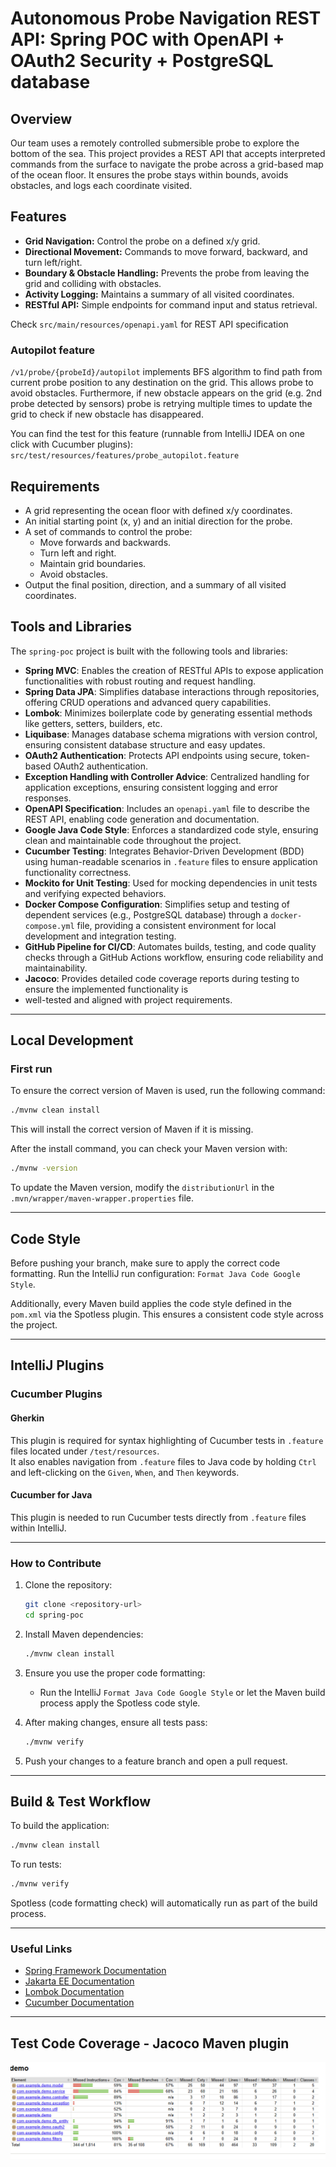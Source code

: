# Autonomous Probe Navigation REST API: Spring POC with OpenAPI + OAuth2 Security + PostgreSQL database

## Overview

Our team uses a remotely controlled submersible probe to explore the bottom of the sea. This project provides a REST API that accepts interpreted commands from the surface to navigate the probe across a grid-based map of the ocean floor. It ensures the probe stays within bounds, avoids obstacles, and logs each coordinate visited.

## Features

- **Grid Navigation:** Control the probe on a defined x/y grid.
- **Directional Movement:** Commands to move forward, backward, and turn left/right.
- **Boundary & Obstacle Handling:** Prevents the probe from leaving the grid and colliding with obstacles.
- **Activity Logging:** Maintains a summary of all visited coordinates.
- **RESTful API:** Simple endpoints for command input and status retrieval.

Check `src/main/resources/openapi.yaml` for REST API specification

### Autopilot feature 
`/v1/probe/{probeId}/autopilot` implements BFS algorithm to find path from current probe position to any destination on the grid.
This allows probe to avoid obstacles.
Furthermore, if new obstacle appears on the grid (e.g. 2nd probe detected by sensors) probe is 
retrying multiple times to update the grid to check if new obstacle has disappeared.

You can find the test for this feature (runnable from IntelliJ IDEA on one click with Cucumber plugins):
`src/test/resources/features/probe_autopilot.feature`

## Requirements

- A grid representing the ocean floor with defined x/y coordinates.
- An initial starting point (x, y) and an initial direction for the probe.
- A set of commands to control the probe:
    - Move forwards and backwards.
    - Turn left and right.
    - Maintain grid boundaries.
    - Avoid obstacles.
- Output the final position, direction, and a summary of all visited coordinates.


## Tools and Libraries

The `spring-poc` project is built with the following tools and libraries:

- **Spring MVC**: Enables the creation of RESTful APIs to expose application functionalities with robust routing and
  request handling.
- **Spring Data JPA**: Simplifies database interactions through repositories, offering CRUD operations and advanced
  query capabilities.
- **Lombok**: Minimizes boilerplate code by generating essential methods like getters, setters, builders, etc.
- **Liquibase**: Manages database schema migrations with version control, ensuring consistent database structure and
  easy updates.
- **OAuth2 Authentication**: Protects API endpoints using secure, token-based OAuth2 authentication.
- **Exception Handling with Controller Advice**: Centralized handling for application exceptions, ensuring consistent
  logging and error responses.
- **OpenAPI Specification**: Includes an `openapi.yaml` file to describe the REST API, enabling code generation and
  documentation.
- **Google Java Code Style**: Enforces a standardized code style, ensuring clean and maintainable code throughout the
  project.
- **Cucumber Testing**: Integrates Behavior-Driven Development (BDD) using human-readable scenarios in `.feature` files
  to ensure application functionality correctness.
- **Mockito for Unit Testing**: Used for mocking dependencies in unit tests and verifying expected behaviors.
- **Docker Compose Configuration**: Simplifies setup and testing of dependent services (e.g., PostgreSQL database) through a
  `docker-compose.yml` file, providing a consistent environment for local development and integration testing.
- **GitHub Pipeline for CI/CD**: Automates builds, testing, and code quality checks through a GitHub Actions workflow,
  ensuring code reliability and maintainability.
- **Jacoco**: Provides detailed code coverage reports during testing to ensure the implemented functionality is 
- well-tested and aligned with project requirements.

---

## Local Development

### First run

To ensure the correct version of Maven is used, run the following command:

```bash
./mvnw clean install
```

This will install the correct version of Maven if it is missing.

After the install command, you can check your Maven version with:

```bash
./mvnw -version
```

To update the Maven version, modify the `distributionUrl` in the `.mvn/wrapper/maven-wrapper.properties` file.

---

## Code Style

Before pushing your branch, make sure to apply the correct code formatting. Run the IntelliJ run configuration:
`Format Java Code Google Style`.

Additionally, every Maven build applies the code style defined in the `pom.xml` via the Spotless plugin. This ensures a
consistent code style across the project.

---

## IntelliJ Plugins

### Cucumber Plugins

#### Gherkin

This plugin is required for syntax highlighting of Cucumber tests in `.feature` files located under `/test/resources`.  
It also enables navigation from `.feature` files to Java code by holding `Ctrl` and left-clicking on the `Given`,
`When`, and `Then` keywords.

#### Cucumber for Java

This plugin is needed to run Cucumber tests directly from `.feature` files within IntelliJ.

---

### How to Contribute

1. Clone the repository:
   ```bash
   git clone <repository-url>
   cd spring-poc
   ```
2. Install Maven dependencies:
   ```bash
   ./mvnw clean install
   ```
3. Ensure you use the proper code formatting:
    - Run the IntelliJ `Format Java Code Google Style` or let the Maven build process apply the Spotless code style.

4. After making changes, ensure all tests pass:
   ```bash
   ./mvnw verify
   ```

5. Push your changes to a feature branch and open a pull request.

---

## Build & Test Workflow

To build the application:

```bash
./mvnw clean install
```

To run tests:

```bash
./mvnw verify
```

Spotless (code formatting check) will automatically run as part of the build process.

---

### Useful Links

- [Spring Framework Documentation](https://spring.io/projects/spring-framework)
- [Jakarta EE Documentation](https://jakarta.ee/specifications/)
- [Lombok Documentation](https://projectlombok.org/)
- [Cucumber Documentation](https://cucumber.io/docs/)

---

## Test Code Coverage - Jacoco Maven plugin

![JaCoCo Test Code Coverage](doc/jacoco-test-code-coverage.png)



